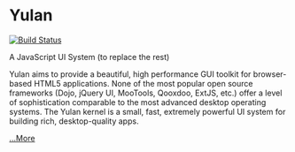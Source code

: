 Yulan
=====

[![Build Status](https://travis-ci.org/kmacrow/Yulan.png)](https://travis-ci.org/kmacrow/Yulan)

A JavaScript UI System (to replace the rest)

Yulan aims to provide a beautiful, high performance GUI toolkit for browser-based HTML5 applications. 
None of the most popular open source frameworks (Dojo, jQuery UI, MooTools, Qooxdoo, ExtJS, etc.) offer a level of sophistication 
comparable to the most advanced desktop operating systems. The Yulan kernel is a small, fast, extremely powerful UI
system for building rich, desktop-quality apps.
 
 

<a href="http://kmacrow.github.com/">...More</a>